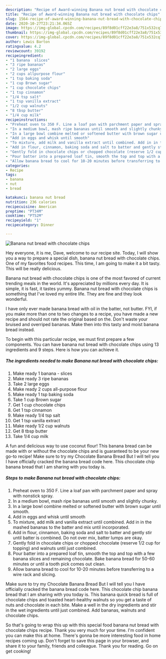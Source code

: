 ```yaml
---
description: "Recipe of Award-winning Banana nut bread with chocolate chips"
title: "Recipe of Award-winning Banana nut bread with chocolate chips"
slug: 1564-recipe-of-award-winning-banana-nut-bread-with-chocolate-chips
date: 2020-10-27T23:21:34.065Z
image: https://img-global.cpcdn.com/recipes/89f8d01cff22e3a8/751x532cq70/banana-nut-bread-with-chocolate-chips-recipe-main-photo.jpg
thumbnail: https://img-global.cpcdn.com/recipes/89f8d01cff22e3a8/751x532cq70/banana-nut-bread-with-chocolate-chips-recipe-main-photo.jpg
cover: https://img-global.cpcdn.com/recipes/89f8d01cff22e3a8/751x532cq70/banana-nut-bread-with-chocolate-chips-recipe-main-photo.jpg
author: Lewis Barton
ratingvalue: 4.2
reviewcount: 39192
recipeingredient:
- "1 banana  slices"
- "3 ripe bananas"
- "2 large eggs"
- "2 cups allpurpose flour"
- "1 tsp baking soda"
- "1 cup Brown sugar"
- "1 cup chocolate chips"
- "1 tsp cinnamon"
- "1/4 tsp salt"
- "1 tsp vanilla extract"
- "1/2 cup walnuts"
- "8 tbsp butter"
- "1/4 cup milk"
recipeinstructions:
- "Preheat oven to 350 F. Line a loaf pan with parchment paper and spray with nonstick spray."
- "In a medium bowl, mash ripe bananas until smooth and slightly chunky."
- "In a large bowl combine melted or softened butter with brown sugar until smooth."
- "Add in eggs and whisk until smooth"
- "To mixture, add milk and vanilla extract until combined. Add in in the mashed bananas to the batter and mix until incorporated."
- "Add in flour, cinnamon, baking soda and salt to batter and gently stir until batter is combined. Do not over mix, batter lumps are okay."
- "Gently fold in chocolate chips or chopped chocolate (reserve 1/2 cup for topping) and walnuts until just combined."
- "Pour batter into a prepared loaf tin, smooth the top and top with a few banana slices and remaining chocolate. Bake banana bread for 50-60 minutes or until a tooth pick comes out clean."
- "Allow banana bread to cool for 10-20 minutes before transferring to a wire rack and slicing."
categories:
- Recipe
tags:
- banana
- nut
- bread

katakunci: banana nut bread 
nutrition: 236 calories
recipecuisine: American
preptime: "PT34M"
cooktime: "PT52M"
recipeyield: "1"
recipecategory: Dinner

---
```



![Banana nut bread with chocolate chips](https://img-global.cpcdn.com/recipes/89f8d01cff22e3a8/751x532cq70/banana-nut-bread-with-chocolate-chips-recipe-main-photo.jpg)

Hey everyone, it is me, Dave, welcome to our recipe site. Today, I will show you a way to prepare a special dish, banana nut bread with chocolate chips. One of my favorites food recipes. This time, I am going to make it a bit tasty. This will be really delicious.

Banana nut bread with chocolate chips is one of the most favored of current trending meals in the world. It's appreciated by millions every day. It is simple, it is fast, it tastes yummy. Banana nut bread with chocolate chips is something that I've loved my entire life. They are fine and they look wonderful.

I have only ever made banana bread with oil in the batter, not butter. FYI, if you make more than one to two changes to a recipe, you have made a new recipe and should not rate the original based on the. Don&#39;t waste your bruised and overriped bananas. Make then into this tasty and moist banana bread instead.


To begin with this particular recipe, we must first prepare a few components. You can have banana nut bread with chocolate chips using 13 ingredients and 9 steps. Here is how you can achieve it.

<!--inarticleads1-->

##### The ingredients needed to make Banana nut bread with chocolate chips:

1. Make ready 1 banana - slices
1. Make ready 3 ripe bananas
1. Take 2 large eggs
1. Make ready 2 cups all-purpose flour
1. Make ready 1 tsp baking soda
1. Take 1 cup Brown sugar
1. Get 1 cup chocolate chips
1. Get 1 tsp cinnamon
1. Make ready 1/4 tsp salt
1. Get 1 tsp vanilla extract
1. Make ready 1/2 cup walnuts
1. Get 8 tbsp butter
1. Take 1/4 cup milk


A fun and delicious way to use coconut flour! This banana bread can be made with or without the chocolate chips and is guaranteed to be your new go-to recipe! Make sure to try my Chocolate Banana Bread But I will tell you I have officially cracked the banana bread code here. This chocolate chip banana bread that I am sharing with you today is. 

<!--inarticleads2-->

##### Steps to make Banana nut bread with chocolate chips:

1. Preheat oven to 350 F. Line a loaf pan with parchment paper and spray with nonstick spray.
1. In a medium bowl, mash ripe bananas until smooth and slightly chunky.
1. In a large bowl combine melted or softened butter with brown sugar until smooth.
1. Add in eggs and whisk until smooth
1. To mixture, add milk and vanilla extract until combined. Add in in the mashed bananas to the batter and mix until incorporated.
1. Add in flour, cinnamon, baking soda and salt to batter and gently stir until batter is combined. Do not over mix, batter lumps are okay.
1. Gently fold in chocolate chips or chopped chocolate (reserve 1/2 cup for topping) and walnuts until just combined.
1. Pour batter into a prepared loaf tin, smooth the top and top with a few banana slices and remaining chocolate. Bake banana bread for 50-60 minutes or until a tooth pick comes out clean.
1. Allow banana bread to cool for 10-20 minutes before transferring to a wire rack and slicing.


Make sure to try my Chocolate Banana Bread But I will tell you I have officially cracked the banana bread code here. This chocolate chip banana bread that I am sharing with you today is. This banana quick bread is full of chocolate chips and toasted heart-healthy walnuts so you get a taste of nuts and chocolate in each bite. Make a well in the dry ingredients and stir in the wet ingredients until just combined. Add bananas, walnuts and chocolate chips. 

So that's going to wrap this up with this special food banana nut bread with chocolate chips recipe. Thank you very much for your time. I'm confident you can make this at home. There's gonna be more interesting food in home recipes coming up. Don't forget to save this page in your browser, and share it to your family, friends and colleague. Thank you for reading. Go on get cooking!
